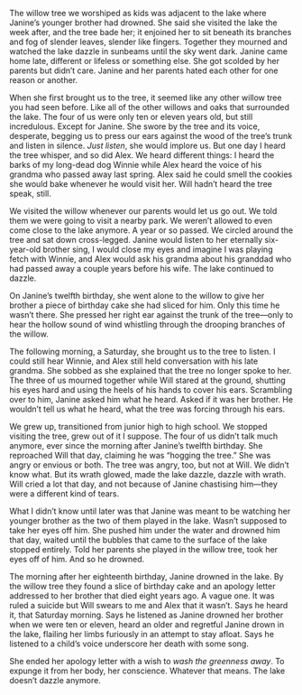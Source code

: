 The willow tree we worshiped as kids was adjacent to the lake where Janine’s younger brother had drowned. She said she visited the lake the week after, and the tree bade her; it enjoined her to sit beneath its branches and fog of slender leaves, slender like fingers. Together they mourned and watched the lake dazzle in sunbeams until the sky went dark. Janine came home late, different or lifeless or something else. She got scolded by her parents but didn’t care. Janine and her parents hated each other for one reason or another.

When she first brought us to the tree, it seemed like any other willow tree you had seen before. Like all of the other willows and oaks that surrounded the lake. The four of us were only ten or eleven years old, but still incredulous. Except for Janine. She swore by the tree and its voice, desperate, begging us to press our ears against the wood of the tree’s trunk and listen in silence. *Just listen*, she would implore us. But one day I heard the tree whisper, and so did Alex. We heard different things: I heard the barks of my long-dead dog Winnie while Alex heard the voice of his grandma who passed away last spring. Alex said he could smell the cookies she would bake whenever he would visit her. Will hadn’t heard the tree speak, still.

We visited the willow whenever our parents would let us go out. We told them we were going to visit a nearby park. We weren’t allowed to even come close to the lake anymore. A year or so passed. We circled around the tree and sat down cross-legged. Janine would listen to her eternally six-year-old brother sing, I would close my eyes and imagine I was playing fetch with Winnie, and Alex would ask his grandma about his granddad who had passed away a couple years before his wife. The lake continued to dazzle.

On Janine’s twelfth birthday, she went alone to the willow to give her brother a piece of birthday cake she had sliced for him. Only this time he wasn’t there. She pressed her right ear against the trunk of the tree—only to hear the hollow sound of wind whistling through the drooping branches of the willow. 

The following morning, a Saturday, she brought us to the tree to listen. I could still hear Winnie, and Alex still held conversation with his late grandma. She sobbed as she explained that the tree no longer spoke to her. The three of us mourned together while Will stared at the ground, shutting his eyes hard and using the heels of his hands to cover his ears. Scrambling over to him, Janine asked him what he heard. Asked if it was her brother. He wouldn’t tell us what he heard, what the tree was forcing through his ears. 

We grew up, transitioned from junior high to high school. We stopped visiting the tree, grew out of it I suppose. The four of us didn’t talk much anymore, ever since the morning after Janine’s twelfth birthday. She reproached Will that day, claiming he was “hogging the tree.” She was angry or envious or both. The tree was angry, too, but not at Will. We didn’t know what. But its wrath glowed, made the lake dazzle, dazzle with wrath. Will cried a lot that day, and not because of Janine chastising him—they were a different kind of tears.

What I didn’t know until later was that Janine was meant to be watching her younger brother as the two of them played in the lake. Wasn’t supposed to take her eyes off him. She pushed him under the water and drowned him that day, waited until the bubbles that came to the surface of the lake stopped entirely. Told her parents she played in the willow tree, took her eyes off of him. And so he drowned.

The morning after her eighteenth birthday, Janine drowned in the lake. By the willow tree they found a slice of birthday cake and an apology letter addressed to her brother that died eight years ago. A vague one. It was ruled a suicide but Will swears to me and Alex that it wasn’t. Says he heard it, that Saturday morning. Says he listened as Janine drowned her brother when we were ten or eleven, heard an older and regretful Janine drown in the lake, flailing her limbs furiously in an attempt to stay afloat. Says he listened to a child’s voice underscore her death with some song.

She ended her apology letter with a wish to *wash the greenness away*. To expunge it from her body, her conscience. Whatever that means. The lake doesn’t dazzle anymore.